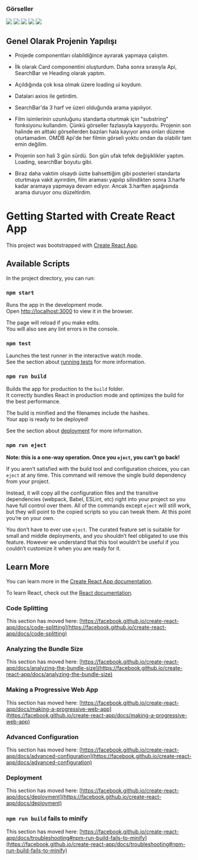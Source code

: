
### Görseller 

<image src="./images/task1.png">
<image src="./images/task2.png">
<image src="./images/task3.png">
<image src="./images/task4.png">
<image src="./images/task5.png">

## Genel Olarak Projenin Yapılışı 
  
- Projede componentları olabildiğince ayırarak yapmaya çalıştım.
- İlk olarak Card componentini oluşturdum. Daha sonra sırasıyla Api, SearchBar ve Heading olarak yaptım.
- Açıldığında çok kısa olmak üzere loading ui koydum.
- Dataları axios ile getirdim.
- SearchBar'da 3 harf ve üzeri olduğunda arama yapılıyor.
- Film isimlerinin uzunluğunu standarta oturtmak için "substring" fonksiyonu kullandım. Çünkü görseller fazlasıyla kayıyordu. Projenin
  son halinde en alttaki görsellerden bazıları hala kayıyor ama onları düzene oturtamadım. OMDB Api'de her filmin görseli yoktu
  ondan da olabilir tam emin değilim.

- Projenin son hali 3 gün sürdü. Son gün ufak tefek değişiklikler yaptım. Loading, searchBar boyutu gibi.
- Biraz daha vaktim olsaydı üstte bahsettiğim gibi posterleri standarta oturtmaya vakit ayırırdım, film araması yapılıp silindikten sonra
  3.harfe kadar aramaya yapmaya devam ediyor. Ancak 3.harften aşağısında arama duruyor onu düzeltirdim.
  
  

# Getting Started with Create React App

This project was bootstrapped with [Create React App](https://github.com/facebook/create-react-app).

## Available Scripts

In the project directory, you can run:

### `npm start`

Runs the app in the development mode.\
Open [http://localhost:3000](http://localhost:3000) to view it in the browser.

The page will reload if you make edits.\
You will also see any lint errors in the console.

### `npm test`

Launches the test runner in the interactive watch mode.\
See the section about [running tests](https://facebook.github.io/create-react-app/docs/running-tests) for more information.

### `npm run build`

Builds the app for production to the `build` folder.\
It correctly bundles React in production mode and optimizes the build for the best performance.

The build is minified and the filenames include the hashes.\
Your app is ready to be deployed!

See the section about [deployment](https://facebook.github.io/create-react-app/docs/deployment) for more information.

### `npm run eject`

**Note: this is a one-way operation. Once you `eject`, you can’t go back!**

If you aren’t satisfied with the build tool and configuration choices, you can `eject` at any time. This command will remove the single build dependency from your project.

Instead, it will copy all the configuration files and the transitive dependencies (webpack, Babel, ESLint, etc) right into your project so you have full control over them. All of the commands except `eject` will still work, but they will point to the copied scripts so you can tweak them. At this point you’re on your own.

You don’t have to ever use `eject`. The curated feature set is suitable for small and middle deployments, and you shouldn’t feel obligated to use this feature. However we understand that this tool wouldn’t be useful if you couldn’t customize it when you are ready for it.

## Learn More

You can learn more in the [Create React App documentation](https://facebook.github.io/create-react-app/docs/getting-started).

To learn React, check out the [React documentation](https://reactjs.org/).

### Code Splitting

This section has moved here: [https://facebook.github.io/create-react-app/docs/code-splitting](https://facebook.github.io/create-react-app/docs/code-splitting)

### Analyzing the Bundle Size

This section has moved here: [https://facebook.github.io/create-react-app/docs/analyzing-the-bundle-size](https://facebook.github.io/create-react-app/docs/analyzing-the-bundle-size)

### Making a Progressive Web App

This section has moved here: [https://facebook.github.io/create-react-app/docs/making-a-progressive-web-app](https://facebook.github.io/create-react-app/docs/making-a-progressive-web-app)

### Advanced Configuration

This section has moved here: [https://facebook.github.io/create-react-app/docs/advanced-configuration](https://facebook.github.io/create-react-app/docs/advanced-configuration)

### Deployment

This section has moved here: [https://facebook.github.io/create-react-app/docs/deployment](https://facebook.github.io/create-react-app/docs/deployment)

### `npm run build` fails to minify

This section has moved here: [https://facebook.github.io/create-react-app/docs/troubleshooting#npm-run-build-fails-to-minify](https://facebook.github.io/create-react-app/docs/troubleshooting#npm-run-build-fails-to-minify)
